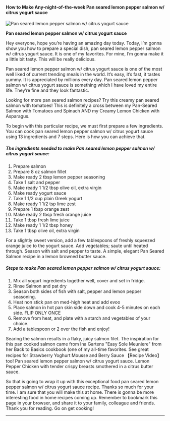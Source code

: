             

#### How to Make Any-night-of-the-week Pan seared lemon pepper salmon w/ citrus yogurt sauce

![Pan seared lemon pepper salmon w/ citrus yogurt sauce](https://img-global.cpcdn.com/recipes/6024496598220800/751x532cq70/pan-seared-lemon-pepper-salmon-w-citrus-yogurt-sauce-recipe-main-photo.jpg)

**Pan seared lemon pepper salmon w/ citrus yogurt sauce**

Hey everyone, hope you’re having an amazing day today. Today, I’m gonna show you how to prepare a special dish, pan seared lemon pepper salmon w/ citrus yogurt sauce. It is one of my favorites. For mine, I’m gonna make it a little bit tasty. This will be really delicious.

Pan seared lemon pepper salmon w/ citrus yogurt sauce is one of the most well liked of current trending meals in the world. It’s easy, it’s fast, it tastes yummy. It is appreciated by millions every day. Pan seared lemon pepper salmon w/ citrus yogurt sauce is something which I have loved my entire life. They’re fine and they look fantastic.

Looking for more pan seared salmon recipes? Try this creamy pan seared salmon with tomatoes! This is definitely a cross between my Pan-Seared Salmon with Tomatoes and Spinach AND my Creamy Lemon Chicken with Asparagus.

To begin with this particular recipe, we must first prepare a few ingredients. You can cook pan seared lemon pepper salmon w/ citrus yogurt sauce using 13 ingredients and 7 steps. Here is how you can achieve that.

##### The ingredients needed to make Pan seared lemon pepper salmon w/ citrus yogurt sauce:

1.  Prepare salmon
2.  Prepare 8 oz salmon fillet
3.  Make ready 2 tbsp lemon pepper seasoning
4.  Take 1 salt and pepper
5.  Make ready 1 1/2 tbsp olive oil, extra virgin
6.  Make ready yogurt sauce
7.  Take 1 1/2 cup plain Greek yogurt
8.  Make ready 1 1/2 tsp lime zest
9.  Prepare 1 tbsp orange zest
10.  Make ready 2 tbsp fresh orange juice
11.  Take 1 tbsp fresh lime juice
12.  Make ready 1 1/2 tbsp honey
13.  Take 1 tbsp olive oil, extra virgin

For a slightly sweet version, add a few tablespoons of freshly squeezed orange juice to the yogurt sauce. Add vegetables; saute until heated through. Season with salt and pepper to taste. A simple, elegant Pan Seared Salmon recipe in a lemon browned butter sauce.

##### Steps to make Pan seared lemon pepper salmon w/ citrus yogurt sauce:

1.  Mix all yogurt ingredients together well, cover and set in fridge.
2.  Rinse Salmon and pat dry
3.  Season both sides of fish with salt, pepper and lemon pepper seasoning.
4.  Heat non stick pan on med-high heat and add evoo
5.  Place salmon in hot pan skin side down and cook 4-5 minutes on each side. FLIP ONLY ONCE
6.  Remove from heat, and plate with a starch and vegetables of your choice.
7.  Add a tablespoon or 2 over the fish and enjoy!

Searing the salmon results in a flaky, juicy salmon filet. The inspiration for this pan cooked salmon came from Ina Gartens "Easy Sole Meuniere" from her Back to Basics cookbook (one of my all-time favorites. See great recipes for Strawberry Yoghurt Mousse and Berry Sauce 【Recipe Video】 too! Pan seared lemon pepper salmon w/ citrus yogurt sauce. Lemon Pepper Chicken with tender crispy breasts smothered in a citrus butter sauce.

So that is going to wrap it up with this exceptional food pan seared lemon pepper salmon w/ citrus yogurt sauce recipe. Thanks so much for your time. I am sure that you will make this at home. There is gonna be more interesting food in home recipes coming up. Remember to bookmark this page in your browser, and share it to your family, colleague and friends. Thank you for reading. Go on get cooking!

* * *